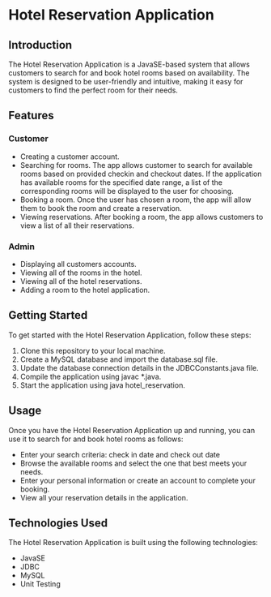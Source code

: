 # Hotel Reservation Application
## Introduction
The Hotel Reservation Application is a JavaSE-based system that allows customers to search for and book hotel rooms based on availability. The system is designed to be user-friendly and intuitive, making it easy for customers to find the perfect room for their needs.

## Features
### Customer
  - Creating a customer account. 
  - Searching for rooms. The app allows customer to search for available rooms based on provided checkin and checkout dates. If the application has available rooms for the specified date range, a list of the corresponding rooms will be displayed to the user for choosing.
  - Booking a room. Once the user has chosen a room, the app will allow them to book the room and create a reservation.
  - Viewing reservations. After booking a room, the app allows customers to view a list of all their reservations.

### Admin
  - Displaying all customers accounts.
  - Viewing all of the rooms in the hotel.
  - Viewing all of the hotel reservations.
  - Adding a room to the hotel application.

## Getting Started
To get started with the Hotel Reservation Application, follow these steps:

1. Clone this repository to your local machine.
2. Create a MySQL database and import the database.sql file.
3. Update the database connection details in the JDBCConstants.java file.
4. Compile the application using javac *.java.
5. Start the application using java hotel_reservation.

## Usage
Once you have the Hotel Reservation Application up and running, you can use it to search for and book hotel rooms as follows:
 - Enter your search criteria: check in date and check out date
 - Browse the available rooms and select the one that best meets your needs.
 - Enter your personal information or create an account to complete your booking.
 - View all your reservation details in the application.
 
## Technologies Used
The Hotel Reservation Application is built using the following technologies:

 - JavaSE
 - JDBC
 - MySQL
 - Unit Testing


